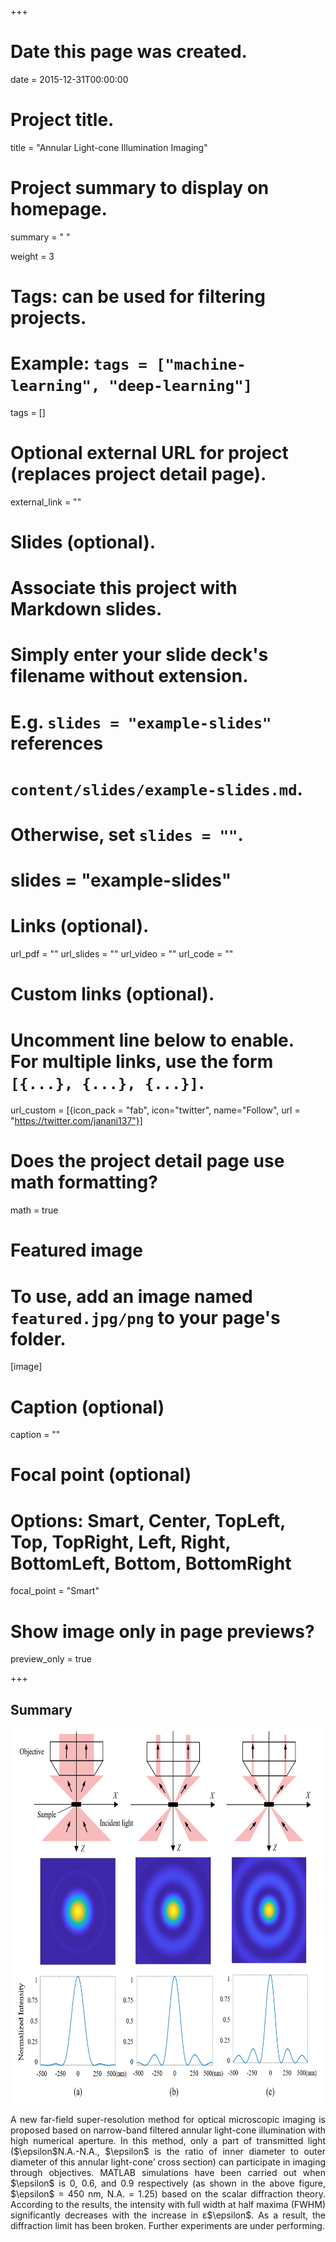 +++
# Date this page was created.
date = 2015-12-31T00:00:00

# Project title.
title = "Annular Light-cone Illumination Imaging"
# Project summary to display on homepage.
summary = " "

 weight = 3

# Tags: can be used for filtering projects.
# Example: `tags = ["machine-learning", "deep-learning"]`
tags = []


# Optional external URL for project (replaces project detail page).
external_link = ""

# Slides (optional).
#   Associate this project with Markdown slides.
#   Simply enter your slide deck's filename without extension.
#   E.g. `slides = "example-slides"` references 
#   `content/slides/example-slides.md`.
#   Otherwise, set `slides = ""`.
# slides = "example-slides"

# Links (optional).
url_pdf = ""
url_slides = ""
url_video = ""
url_code = ""

# Custom links (optional).
#   Uncomment line below to enable. For multiple links, use the form `[{...}, {...}, {...}]`.
url_custom = [{icon_pack = "fab", icon="twitter", name="Follow", url = "https://twitter.com/janani137"}]

# Does the project detail page use math formatting?
math = true

# Featured image
# To use, add an image named `featured.jpg/png` to your page's folder. 
[image]
  # Caption (optional)
  caption = ""

  # Focal point (optional)
  # Options: Smart, Center, TopLeft, Top, TopRight, Left, Right, BottomLeft, Bottom, BottomRight
  focal_point = "Smart"
  
  # Show image only in page previews?
  preview_only = true

+++
## Summary
<img src="Fig_1.png" alt="" width="600px" height="600px"/>
<p style="text-align: justify;">
  A new far-field super-resolution method for optical microscopic imaging is proposed based on narrow-band filtered annular light-cone illumination with high numerical aperture. In this method, only a part of transmitted light ($\epsilon$N.A.-N.A., $\epsilon$ is the ratio of inner diameter to outer diameter of this annular light-cone’ cross section) can participate in imaging through objectives. MATLAB simulations have been carried out when $\epsilon$ is 0, 0.6, and 0.9 respectively (as shown in the above figure, $\epsilon$ = 450 nm, N.A. = 1.25) based on the scalar diffraction theory. According to the results, the intensity with full width at half maxima (FWHM) significantly decreases with the increase in ε$\epsilon$. As a result, the diffraction limit has been broken. Further experiments are under performing.
</p>


